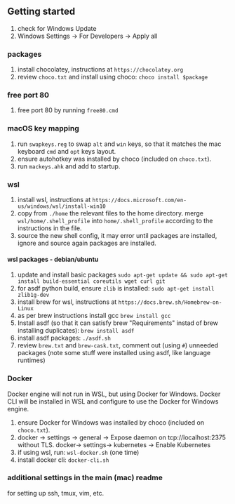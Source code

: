 ## Getting started
1. check for Windows Update
1. Windows Settings -> For Developers -> Apply all

### packages
1. install chocolatey, instructions at `https://chocolatey.org`
1. review `choco.txt` and install using choco: `choco install $package`

### free port 80
1. free port 80 by running `free80.cmd`

### macOS key mapping
1. run `swapkeys.reg` to swap `alt` and `win` keys, so that it matches the mac keyboard `cmd` and `opt` keys layout.
1. ensure autohotkey was installed by choco (included on `choco.txt`).
1. run `mackeys.ahk` and add to startup.

### wsl
1. install wsl, instructions at `https://docs.microsoft.com/en-us/windows/wsl/install-win10`
1. copy from `./home` the relevant files to the home directory. merge `wsl/home/.shell_profile` into `home/.shell_profile` according to the instructions in the file.
1. source the new shell config, it may error until packages are installed, ignore and source again packages are installed.

#### wsl packages - debian/ubuntu
1. update and install basic packages `sudo apt-get update && sudo apt-get install build-essential coreutils wget curl git`
1. for asdf python build, ensure `zlib` is installed: `sudo apt-get install zlib1g-dev`
1. install brew for wsl, instructions at `https://docs.brew.sh/Homebrew-on-Linux`
1. as per brew instructions install gcc `brew install gcc`
1. Install asdf (so that it can satisfy brew "Requirements" instad of brew installing duplicates): `brew install asdf`
1. install asdf packages: `./asdf.sh`
1. review `brew.txt` and `brew-cask.txt`, comment out (using `#`) unneeded packages (note some stuff were installed using asdf, like language runtimes)

### Docker
Docker engine will not run in WSL, but using Docker for Windows. Docker CLI will be installed in WSL and configure to use the Docker for Windows engine.

1. ensure Docker for Windows was installed by choco (included on `choco.txt`).
1. docker -> settings -> general -> Expose daemon on tcp://localhost:2375 without TLS.
docker-> settings-> kubernetes -> Enable Kubernetes
1. if using wsl, run: `wsl-docker.sh` (one time)
1. install docker cli: `docker-cli.sh`

### additional settings in the main (mac) readme
for setting up ssh, tmux, vim, etc.